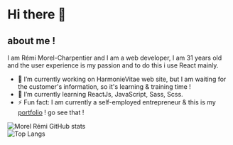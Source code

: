 # Hi there 👋

## about me ! 
 I am Rémi Morel-Charpentier and I am a web developer, I am 31 years old and the user experience is my passion and to do this i use React mainly.
<!--
**MorelRemi17/MorelRemi17** is a ✨ _special_ ✨ repository because its `README.md` (this file) appears on your GitHub profile.

Here are some ideas to get you started:

- 🔭 I’m currently working on ...
- 🌱 I’m currently learning ...
- 👯 I’m looking to collaborate on ...
- 🤔 I’m looking for help with ...
- 💬 Ask me about ...
- 📫 How to reach me: ...
- 😄 Pronouns: ...
- ⚡ Fun fact: ...
-->

- 🔭 I’m currently working on HarmonieVitae web site, but I am waiting for the customer's information, so it's learning & training time ! 
- 🌱 I’m currently learning ReactJs, JavaScript, Sass, Scss.
- ⚡ Fun fact: I am currently a self-employed entrepreneur & this is my [portfolio](https://portfolio-rmc.netlify.app/) ! go see that ! 

![Morel Rémi GitHub stats](https://github-readme-stats.vercel.app/api?username=MorelRemi17&show_icons=true&theme=radical)
<br />
![Top Langs](https://github-readme-stats.vercel.app/api/top-langs/?username=MorelRemi17&langs_count=8)
